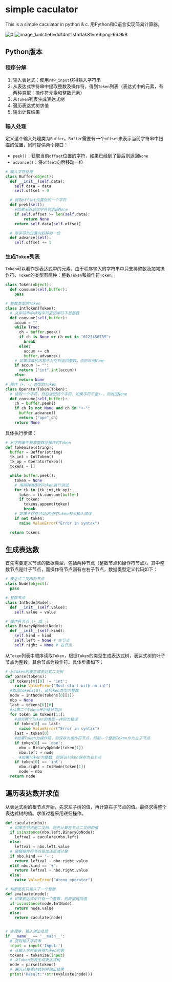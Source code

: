 # simple caculator
This is a simple caculator in python &amp; c.
用Python和C语言实现简易计算器。

![0](http://ww3.sinaimg.cn/large/6ccda21fjw1f6orfg7gnoj20s40e1764.jpg)
![image_1anlctle6vdd14mt1sfm1ak81vre9.png-66.9kB][1]

## Python版本

### 程序分解
1. 输入表达式：使用`raw_input`获得输入字符串
2. 从表达式字符串中提取整数及操作符，得到`Token`列表（表达式中的元素，有两种类型：操作符元素和整数元素）
3. 从`Token`列表生成表达式树
4. 遍历表达式树求值
5. 输出计算结果

### 输入处理
定义这个输入处理类为`Buffer`。`Buffer`需要有一个`offset`来表示当前字符串中扫描的位置，同时提供两个接口：

 - `peek()`：获取当前`offset`位置的字符，如果已经到了最后则返回`None`
 - `advance()`：将`offset`向后移动一位

```python
# 输入字符处理
class Buffer(object):
  def __init__(self,data):
    self.data = data
    self.offset = 0

  # 提取offset位置处的一个字符
  def peek(self):
    #如果没有后续字符则返回None
    if self.offset >= len(self.data):
        return None
    return self.data[self.offset]

  # 取字符的位置向后移动一位
  def advance(self):
    self.offset += 1
```

### 生成`Token`列表
`Token`可以看作是表达式中的元素，由于程序输入的字符串中只支持整数及加减操作符，`Token`的类型有两种：整数`Token`和操作符`Token`。

```python
class Token(object):
  def consume(self,buffer):
    pass

# 整数类型的Token
class IntToken(Token):
  # 从字符串中读取字符直到字符不是整数
  def consume(self,buffer):
    accum = ""
    while True:
      ch = buffer.peek()
      if ch is None or ch not in "0123456789":
        break
      else:
        accum += ch
        buffer.advance()
    # 如果读取的内容不为空则返回整数，否则返回None
    if accum != "":
      return ("int",int(accum))
    else:
      return None
# 操作（+，-）类型的Token
class OperatorToken(Token):
  # 读取一个字符，然后返回这个字符，如果字符不是+-，则返回None
  def consume(self,buffer):
    ch = buffer.peek()
    if ch is not None and ch in "+-":
      buffer.advance()
      return ("ope",ch)
    return None
```

具体执行步骤：
```python
# 从字符串中获取整数及操作的Token
def tokenize(string):
  buffer = Buffer(string)
  tk_int = IntToken()
  tk_op = OperatorToken()
  tokens = []

  while buffer.peek():
    token = None
    # 用两种类型的Token进行测试
    for tk in (tk_int,tk_op):
      token = tk.consume(buffer)
      if token:
        tokens.append(token)
        break
    # 如果不存在可以识别的Token表示输入错误
    if not token:
      raise ValueError("Error in syntax")

  return tokens
```

## 生成表达数
首先需要定义节点的数据类型，包括两种节点（整数节点和操作符节点）。其中整数节点是叶子节点，而操作符节点则有左右子节点，数据类型定义代码如下：
```python
# 表达式二叉树的节点
class Node(object):
  pass

# 整数节点
class IntNode(Node):
  def __init__(self,value):
    self.value = value

# 操作符节点 (+ 或 -)
class BinaryOpNode(Node):
  def __init__(self,kind):
    self.kind = kind
    self.left = None # 左节点
    self.right = None # 右节点
```

从`Token`列表中顺序读取`Token`，根据`Token`的类型生成表达式树，表达式树的叶子节点为整数，其余节点为操作符。具体步骤如下：

```python
# 从Token列表生成表达式二叉树
def parse(tokens):
  if tokens[0][0] != 'int':
    raise ValueError("Must start with an int")
  #取出tokens[0]，该Token类型为整数
  node = IntNode(tokens[0][1])
  nbo = None
  last = tokens[0][0]
  #从第二个Token开始循环取出
  for token in tokens[1:]:
    #相邻两个Token的类型一样则为错误
    if token[0] == last:
      raise ValueError("Error in syntax")
    last = token[0]
    #如果Token为操作符，则保存为操作符节点，把前一个整数Token作为左子节点
    if token[0] == 'ope':
      nbo = BinaryOpNode(token[1])
      nbo.left = node
      #如果Token为整数，则将该Token保存为右节点
    if token[0] == 'int':
      nbo.right = IntNode(token[1])
      node = nbo
  return node
```

## 遍历表达数并求值
从表达式树的根节点开始，先求左子树的值，再计算右子节点的值。最终求得整个表达式树的值。求值过程采用递归操作。
```python
def caculate(nbo):
  # 如果左节点是二叉树，则先计算左节点二叉树的值
  if isinstance(nbo.left,BinaryOpNode):
    leftval = caculate(nbo.left)
  else:
    leftval = nbo.left.value
  # 根据操作符节点是加还是减计算
  if nbo.kind == '-':
    return leftval - nbo.right.value
  elif nbo.kind == '+':
    return leftval + nbo.right.value
  else:
    raise ValueError("Wrong operator")

# 判断是否只输入了一个整数
def evaluate(node):
  # 如果表达式中只有一个整数，则直接返回值
  if isinstance(node,IntNode):
    return node.value
  else:
    return caculate(node)


# 主程序，输入输出处理
if __name__ == '__main__':
  # 获取输入字符串
  input = input('Input:')
  # 从输入字符串获得Token列表
  tokens = tokenize(input)
  # 从Token列表生成表达式树
  node = parse(tokens)
  # 遍历计算表达式树并输出结果
  print("Result:"+str(evaluate(node)))
```


  [1]: http://static.zybuluo.com/JuntongCHEN/5gk1yw4gxh5kywmkuxblh69l/image_1anlctle6vdd14mt1sfm1ak81vre9.png
